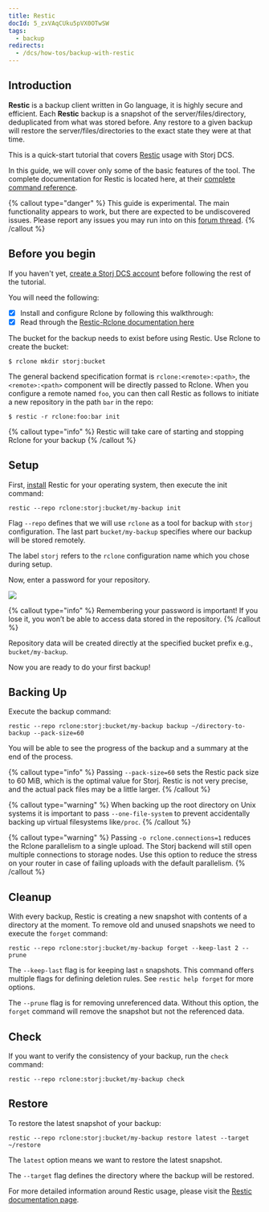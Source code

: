 ```yaml
---
title: Restic
docId: 5_zxVAqCUku5pVX0OTwSW
tags:
  - backup
redirects:
  - /dcs/how-tos/backup-with-restic
---
```


## Introduction

**Restic** is a backup client written in Go language, it is highly secure and efficient. Each **Restic** backup is a snapshot of the server/files/directory, deduplicated from what was stored before. Any restore to a given backup will restore the server/files/directories to the exact state they were at that time.

This is a quick-start tutorial that covers [Restic](https://restic.net) usage with Storj DCS.&#x20;

In this guide, we will cover only some of the basic features of the tool. The complete documentation for Restic is located here, at their [complete command reference](https://restic.readthedocs.io/en/latest/manual_rest.html).

{% callout type="danger"  %}
This guide is experimental. The main functionality appears to work, but there are expected to be undiscovered issues. Please report any issues you may run into on this [forum thread](https://forum.storj.io/t/two-more-tech-previews-rclone-and-restic/6072).
{% /callout %}

## Before you begin

If you haven't yet, [create a Storj DCS account](https://us1.storj.io/signup?partner=restic) before following the rest of the tutorial.

You will need the following:

- [x] Install and configure Rclone by following this walkthrough: [](docId:LdrqSoECrAyE_LQMvj3aF)
- [x] Read through the [Restic-Rclone documentation here](https://restic.readthedocs.io/en/latest/030_preparing_a_new_repo.html#other-services-via-rclone)

The bucket for the backup needs to exist before using Restic. Use Rclone to create the bucket:

```Text
$ rclone mkdir storj:bucket
```

The general backend specification format is `rclone:<remote>:<path>`, the `<remote>:<path>` component will be directly passed to Rclone. When you configure a remote named `foo`, you can then call Restic as follows to initiate a new repository in the path `bar` in the repo:

```Text
$ restic -r rclone:foo:bar init
```

{% callout type="info"  %}
Restic will take care of starting and stopping Rclone for your backup
{% /callout %}

## Setup

First, [install](https://restic.readthedocs.io/en/stable/020_installation.html) Restic for your operating system, then execute the init command:

```Text
restic --repo rclone:storj:bucket/my-backup init
```

Flag `--repo` defines that we will use `rclone` as a tool for backup with `storj` configuration. The last part `bucket/my-backup` specifies where our backup will be stored remotely.&#x20;

The label `storj` refers to the `rclone` configuration name which you chose during setup.&#x20;

Now, enter a password for your repository.

![](https://link.storjshare.io/raw/jua7rls6hkx5556qfcmhrqed2tfa/docs/images/9Pwnr8Xm5xOZElCIB8OzE_restic.png)

{% callout type="info"  %}
Remembering your password is important! If you lose it, you won’t be able to access data stored in the repository.
{% /callout %}

Repository data will be created directly at the specified bucket prefix e.g., `bucket/my-backup`.

Now you are ready to do your first backup!

## Backing Up

Execute the backup command:&#x20;

```Text
restic --repo rclone:storj:bucket/my-backup backup ~/directory-to-backup --pack-size=60
```

You will be able to see the progress of the backup and a summary at the end of the process.

{% callout type="info"  %}
Passing `--pack-size=60` sets the Restic pack size to 60 MiB, which is the optimal value for Storj. Restic is not very precise, and the actual pack files may be a little larger.
{% /callout %}

{% callout type="warning"  %}
When backing up the root directory on Unix systems it is important to pass `--one-file-system` to prevent accidentally backing up virtual filesystems like`/proc`.
{% /callout %}

{% callout type="warning"  %}
Passing `-o rclone.connections=1` reduces the Rclone parallelism to a single upload. The Storj backend will still open multiple connections to storage nodes. Use this option to reduce the stress on your router in case of failing uploads with the default parallelism.
{% /callout %}

## Cleanup

With every backup, Restic is creating a new snapshot with contents of a directory at the moment. To remove old and unused snapshots we need to execute the `forget` command:

```Text
restic --repo rclone:storj:bucket/my-backup forget --keep-last 2 --prune
```

The `--keep-last` flag is for keeping last `n` snapshots. This command offers multiple flags for defining deletion rules. See `restic help forget` for more options.

The `--prune` flag is for removing unreferenced data. Without this option, the `forget` command will remove the snapshot but not the referenced data.

## Check

If you want to verify the consistency of your backup, run the `check` command:

```Text
restic --repo rclone:storj:bucket/my-backup check
```

## Restore

To restore the latest snapshot of your backup:

```Text
restic --repo rclone:storj:bucket/my-backup restore latest --target ~/restore
```

The `latest` option means we want to restore the latest snapshot.&#x20;

The `--target` flag defines the directory where the backup will be restored.

For more detailed information around Restic usage, please visit the [Restic documentation page](https://restic.readthedocs.io).
